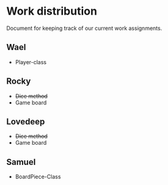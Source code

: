 # Work distribution
Document for keeping track of our current work assignments.

## Wael

* Player-class

## Rocky

* ~~Dice method~~
* Game board

## Lovedeep
* ~~Dice method~~
* Game board

## Samuel
* BoardPiece-Class
